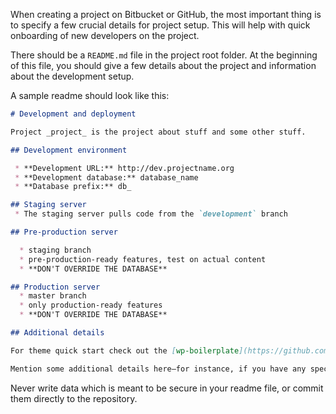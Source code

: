 When creating a project on Bitbucket or GitHub, the most important thing is to specify a few crucial details for project setup. This will help with quick onboarding of new developers on the project.

There should be a `README.md` file in the project root folder. At the beginning of this file, you should give a few details about the project and information about the development setup.

A sample readme should look like this:

```md
# Development and deployment

Project _project_ is the project about stuff and some other stuff.

## Development environment

 * **Development URL:** http://dev.projectname.org
 * **Development database:** database_name
 * **Database prefix:** db_

## Staging server
 * The staging server pulls code from the `development` branch

## Pre-production server

  * staging branch
  * pre-production-ready features, test on actual content
  * **DON'T OVERRIDE THE DATABASE**

## Production server
  * master branch
  * only production-ready features
  * **DON'T OVERRIDE THE DATABASE**

## Additional details

For theme quick start check out the [wp-boilerplate](https://github.com/infinum/wp-boilerplate) readme.

Mention some additional details here—for instance, if you have any special deployment techniques from development to staging, additional constants and settings for `wp-config.php`, or similar.
```

Never write data which is meant to be secure in your readme file, or commit them directly to the repository.
